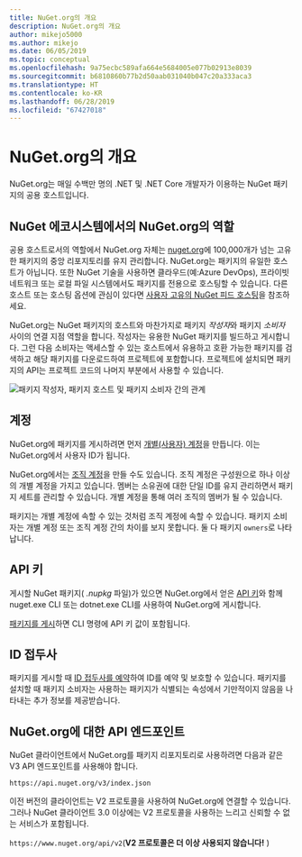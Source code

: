 ```yaml
---
title: NuGet.org의 개요
description: NuGet.org의 개요
author: mikejo5000
ms.author: mikejo
ms.date: 06/05/2019
ms.topic: conceptual
ms.openlocfilehash: 9a75ecbc589afa664e5684005e077b02913e8039
ms.sourcegitcommit: b6810860b77b2d50aab031040b047c20a333aca3
ms.translationtype: HT
ms.contentlocale: ko-KR
ms.lasthandoff: 06/28/2019
ms.locfileid: "67427018"
---
```

# <a name="overview-of-nugetorg"></a>NuGet.org의 개요

NuGet.org는 매일 수백만 명의 .NET 및 .NET Core 개발자가 이용하는 NuGet 패키지의 공용 호스트입니다.

## <a name="role-of-nugetorg-in-the-nuget-ecosystem"></a>NuGet 에코시스템에서의 NuGet.org의 역할

공용 호스트로서의 역할에서 NuGet.org 자체는 [nuget.org](https://www.nuget.org)에 100,000개가 넘는 고유한 패키지의 중앙 리포지토리를 유지 관리합니다. NuGet.org는 패키지의 유일한 호스트가 아닙니다. 또한 NuGet 기술을 사용하면 클라우드(예:Azure DevOps), 프라이빗 네트워크 또는 로컬 파일 시스템에서도 패키지를 전용으로 호스팅할 수 있습니다. 다른 호스트 또는 호스팅 옵션에 관심이 있다면 [사용자 고유의 NuGet 피드 호스팅](../hosting-packages/overview.md)을 참조하세요.

NuGet.org는 NuGet 패키지의 호스트와 마찬가지로 패키지 *작성자*와 패키지 *소비자* 사이의 연결 지점 역할을 합니다. 작성자는 유용한 NuGet 패키지를 빌드하고 게시합니다. 그런 다음 소비자는 액세스할 수 있는 호스트에서 유용하고 호환 가능한 패키지를 검색하고 해당 패키지를 다운로드하여 프로젝트에 포함합니다. 프로젝트에 설치되면 패키지의 API는 프로젝트 코드의 나머지 부분에서 사용할 수 있습니다.

![패키지 작성자, 패키지 호스트 및 패키지 소비자 간의 관계](media/nuget-roles.png)

## <a name="accounts"></a>계정

NuGet.org에 패키지를 게시하려면 먼저 [개별(사용자) 계정](individual-accounts.md)을 만듭니다. 이는 NuGet.org에서 사용자 ID가 됩니다.

NuGet.org에서는 [조직 계정](organizations-on-nuget-org.md)을 만들 수도 있습니다. 조직 계정은 구성원으로 하나 이상의 개별 계정을 가지고 있습니다. 멤버는 소유권에 대한 단일 ID를 유지 관리하면서 패키지 세트를 관리할 수 있습니다. 개별 계정을 통해 여러 조직의 멤버가 될 수 있습니다.

패키지는 개별 계정에 속할 수 있는 것처럼 조직 계정에 속할 수 있습니다. 패키지 소비자는 개별 계정 또는 조직 계정 간의 차이를 보지 못합니다. 둘 다 패키지 `owners`로 나타납니다.

## <a name="api-keys"></a>API 키

게시할 NuGet 패키지( *.nupkg* 파일)가 있으면 NuGet.org에서 얻은 [API 키](scoped-api-keys.md)와 함께 nuget.exe CLI 또는 dotnet.exe CLI를 사용하여 NuGet.org에 게시합니다.

[패키지를 게시](../create-packages/creating-a-package.md)하면 CLI 명령에 API 키 값이 포함됩니다.

## <a name="id-prefixes"></a>ID 접두사

패키지를 게시할 때 [ID 접두사를 예약](id-prefix-reservation.md)하여 ID를 예약 및 보호할 수 있습니다. 패키지를 설치할 때 패키지 소비자는 사용하는 패키지가 식별되는 속성에서 기만적이지 않음을 나타내는 추가 정보를 제공받습니다.

## <a name="api-endpoint-for-nugetorg"></a>NuGet.org에 대한 API 엔드포인트

NuGet 클라이언트에서 NuGet.org를 패키지 리포지토리로 사용하려면 다음과 같은 V3 API 엔드포인트를 사용해야 합니다. 

`https://api.nuget.org/v3/index.json`

이전 버전의 클라이언트는 V2 프로토콜을 사용하여 NuGet.org에 연결할 수 있습니다. 그러나 NuGet 클라이언트 3.0 이상에는 V2 프로토콜을 사용하는 느리고 신뢰할 수 없는 서비스가 포함됩니다.

`https://www.nuget.org/api/v2`(**V2 프로토콜은 더 이상 사용되지 않습니다!** )
